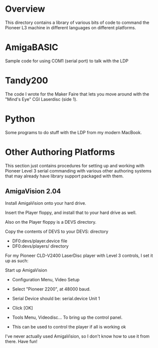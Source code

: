 # Overview

This directory contains a library of various bits of code to
command the Pioneer L3 machine in different languages on
different platforms.

# AmigaBASIC

Sample code for using COM1 (serial port) to talk with the LDP

# Tandy200

The code I wrote for the Maker Faire that lets you move around
with the "Mind's Eye" CGI Laserdisc (side 1).

# Python

Some programs to do stuff with the LDP from my modern MacBook.


# Other Authoring Platforms

This section just contains procedures for setting up and working 
with Pioneer Level 3 serial commanding with various other authoring
systems that may already have library support packaged with them.

## AmigaVision 2.04

Install AmigaVision onto your hard drive.

Insert the Player floppy, and install that to your hard drive as well.

Also on the Player floppy is a DEVS directory.

Copy the contents of DEVS to your DEVS: directory
 - DF0:devs/player.device  file
 - DF0:devs/players/       directory

For my Pioneer CLD-V2400 LaserDisc player with Level 3 controls,
I set it up as such:

Start up AmigaVision
- Configuration Menu, Video Setup
- Select "Pioneer 2200", at 48000 baud.
- Serial Device should be: serial.device Unit 1
- Click [OK]

- Tools Menu, Videodisc...   To bring up the control panel.
- This can be used to control the player if all is working ok


I've never actually used AmigaVision, so I don't know how to use
it from there. Have fun!
